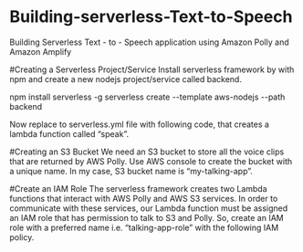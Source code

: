# Building-serverless-Text-to-Speech
Building Serverless Text - to - Speech application using Amazon Polly and Amazon Amplify

#Creating a Serverless Project/Service
Install serverless framework by with npm and create a new nodejs project/service called backend.

npm install serverless -g
serverless create --template aws-nodejs --path backend

Now replace to serverless.yml file with following code, that creates a lambda function called “speak”.

#Creating an S3 Bucket
We need an S3 bucket to store all the voice clips that are returned by AWS Polly. Use AWS console to create
the bucket with a unique name. In my case, S3 bucket name is “my-talking-app”.

#Create an IAM Role
The serverless framework creates two Lambda functions that interact with AWS Polly and AWS S3 services.
In order to communicate with these services, our Lambda function must be assigned an IAM role that has permission 
to talk to S3 and Polly. So, create an IAM role with a preferred name i.e. “talking-app-role” with the
following IAM policy.








